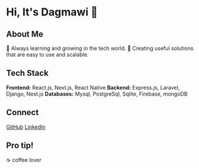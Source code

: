 # Hi, It's Dagmawi 👋

## About Me
 🌱 Always learning and growing in the tech world.
 💼 Creating useful solutions that are easy to use and scalable.

## Tech Stack
 **Frontend:** React.js, Next.js, React Native
 **Backend:** Express.js, Laravel, Django, Nest.js
 **Databases:** Mysql, PostgreSql, Sqlite, Firebase, mongoDB

## Connect
 [GitHub](https://github.com/Dagmawi-22)
 [LinkedIn](https://www.linkedin.com/in/dagmawi-teka)

## Pro tip!
☕ coffee lover
